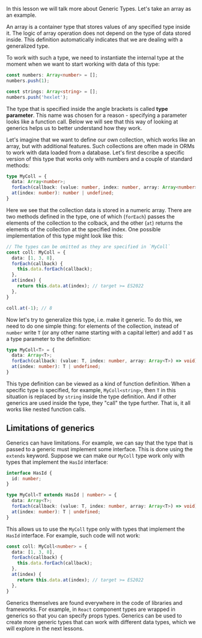 
In this lesson we will talk more about Generic Types. Let's take an array as an example.

An array is a container type that stores values of any specified type inside it. The logic of array operation does not depend on the type of data stored inside. This definition automatically indicates that we are dealing with a generalized type.

To work with such a type, we need to instantiate the internal type at the moment when we want to start working with data of this type:

```typescript
const numbers: Array<number> = [];
numbers.push(1);

const strings: Array<string> = [];
numbers.push('hexlet');
```

The type that is specified inside the angle brackets is called **type parameter**. This name was chosen for a reason - specifying a parameter looks like a function call. Below we will see that this way of looking at generics helps us to better understand how they work.

Let's imagine that we want to define our own collection, which works like an array, but with additional features. Such collections are often made in ORMs to work with data loaded from a database. Let's first describe a specific version of this type that works only with numbers and a couple of standard methods:

```typescript
type MyColl = {
  data: Array<number>;
  forEach(callback: (value: number, index: number, array: Array<number>) => void): void;
  at(index: number): number | undefined;
}
```

Here we see that the collection data is stored in a numeric array. There are two methods defined in the type, one of which (`forEach`) passes the elements of the collection to the colback, and the other (`at`) returns the elements of the collection at the specified index. One possible implementation of this type might look like this:

```typescript
// The types can be omitted as they are specified in `MyColl`
const coll: MyColl = {
  data: [1, 3, 8],
  forEach(callback) {
    this.data.forEach(callback);
  },
  at(index) {
    return this.data.at(index); // target >= ES2022
  },
}

coll.at(-1); // 8
```

Now let's try to generalize this type, i.e. make it generic. To do this, we need to do one simple thing: for elements of the collection, instead of `number` write `T` (or any other name starting with a capital letter) and add `T` as a type parameter to the definition:

```typescript
type MyColl<T> = {
  data: Array<T>;
  forEach(callback: (value: T, index: number, array: Array<T>) => void): void;
  at(index: number): T | undefined;
}
```

This type definition can be viewed as a kind of function definition. When a specific type is specified, for example, `MyColl<string>`, then `T` in this situation is replaced by `string` inside the type definition. And if other generics are used inside the type, they "call" the type further. That is, it all works like nested function calls.

## Limitations of generics

Generics can have limitations. For example, we can say that the type that is passed to a generic must implement some interface. This is done using the `extends` keyword. Suppose we can make our `MyColl` type work only with types that implement the `HasId` interface:

```typescript
interface HasId {
  id: number;
}

type MyColl<T extends HasId | number> = {
  data: Array<T>;
  forEach(callback: (value: T, index: number, array: Array<T>) => void): void;
  at(index: number): T | undefined;
}
```

This allows us to use the `MyColl` type only with types that implement the `HasId` interface. For example, such code will not work:

```typescript
const coll: MyColl<number> = {
  data: [1, 3, 8],
  forEach(callback) {
    this.data.forEach(callback);
  },
  at(index) {
    return this.data.at(index); // target >= ES2022
  },
}
```

Generics themselves are found everywhere in the code of libraries and frameworks. For example, in `React` component types are wrapped in generics so that you can specify props types. Generics can be used to create more generic types that can work with different data types, which we will explore in the next lessons.
